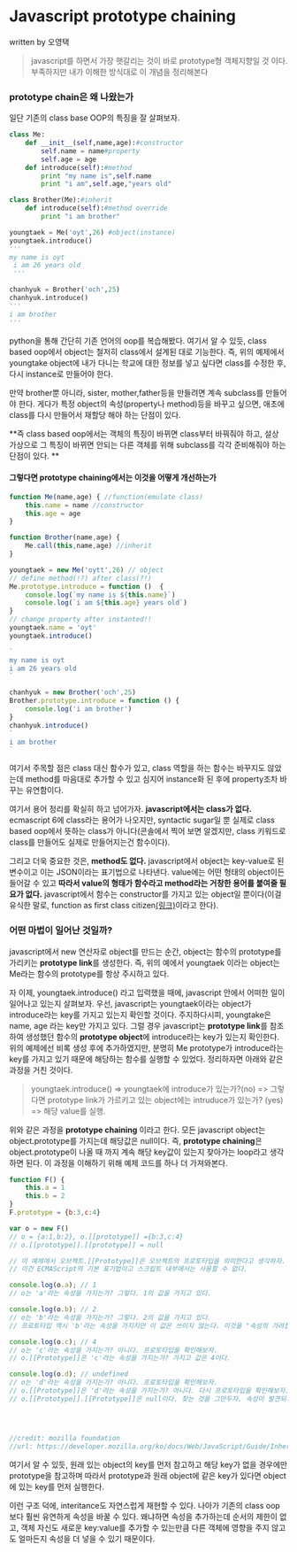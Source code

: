 

# Javascript prototype chaining

written by 오영택

> javascript를 하면서 가장 햇갈리는 것이 바로 prototype형 객체지향일 것 이다. 부족하지만 내가 이해한 방식대로 이 개념을 정리해본다


### prototype chain은 왜 나왔는가

일단 기존의 class base OOP의 특징을 잘 살펴보자.

```python
class Me: 
    def __init__(self,name,age):#constructor
        self.name = name#property
        self.age = age 
    def introduce(self):#method
        print "my name is",self.name
        print "i am",self.age,"years old"

class Brother(Me):#inherit
    def introduce(self):#method override
        print "i am brother"

youngtaek = Me('oyt',26) #object(instance)
youngtaek.introduce()
'''
my name is oyt
 i am 26 years old 
 '''

chanhyuk = Brother('och',25)
chanhyuk.introduce()
'''
i am brother
'''

```

python을 통해 간단히 기존 언어의 oop를 복습해봤다. 여기서 알 수 있듯, class based oop에서 object는 철저히 class에서 설계된 대로 기능한다. 즉, 위의 예제에서 youngtake object에 내가 다니는 학교에 대한 정보를 넣고 싶다면 class를 수정한 후, 다시 instance로 만들어야 한다. 

만약 brother뿐 아니라, sister, mother,father등을 만들려면 계속 subclass를 만들어야 한다. 게다가 특정 object의 속성(property나 method)등을 바꾸고 싶으면, 애초에 class를 다시 만들어서 재할당 해야 하는 단점이 있다.

**즉 class based oop에서는 객체의 특징이 바뀌면 class부터 바꿔줘야 하고, 설상 가상으로 그 특징이 바뀌면 안되는 다른 객체를 위해 subclass를 각각 준비해줘야 하는 단점이 있다. **

#### 그렇다면 prototype chaining에서는 이것을 어떻게 개선하는가

```javascript
function Me(name,age) { //function(emulate class)
	this.name = name //constructor
	this.age = age
}

function Brother(name,age) {
	Me.call(this,name,age) //inherit
}

youngtaek = new Me('oytt',26) // object
// define method(!?) after class(?!)
Me.prototype.introduce = function ()  {
	console.log(`my name is ${this.name}`)
	console.log(`i am ${this.age} years old`)
}
// change property after instanted!!
youngtaek.name = 'oyt'
youngtaek.introduce()

`
my name is oyt
i am 26 years old
`

chanhyuk = new Brother('och',25)
Brother.prototype.introduce = function () {
	console.log('i am brother')
}
chanhyuk.introduce()
`
i am brother
`

```

여기서 주목할 점은 class 대신 함수가 있고, class 역할을 하는 함수는 바꾸지도 않았는데 method를 마음대로 추가할 수 있고 심지어 instance화 된 후에 property조차 바꾸는 유연함이다.

여기서 용어 정리를 확실히 하고 넘어가자. **javascript에서는 class가 없다.** ecmascript 6에 class라는 용어가 나오지만, syntactic sugar일 뿐 실제로 class based oop에서 뜻하는 class가 아니다(콘솔에서 찍어 보면 알겠지만, class 키워드로 class를 만들어도 실제로 만들어지는건 함수이다).

그리고 더욱 중요한 것은, **method도 없다.** javascript에서 object는 key-value로 된 변수이고 이는 JSON이라는 표기법으로 나타낸다. value에는 어떤 형태의 object이든 들어갈 수 있고 **따라서 value의 형태가 함수라고 method라는 거창한 용어를 붙여줄 필요가 없다.** javascript에서 함수는 constructor를 가지고 있는 object일 뿐이다(이걸 유식한 말로, function as first class citizen[(링크)](https://en.wikipedia.org/wiki/First-class_function)이라고 한다).


### 어떤 마법이 일어난 것일까?

javascript에서 new 연산자로 object를 만드는 순간, object는 함수의 prototype를 가리키는 **prototype link**를 생성한다. 즉, 위의 예에서 youngtaek 이라는 object는 Me라는 함수의 prototype를 항상 주시하고 있다.

자 이제, youngtaek.introduce() 라고 입력했을 때에, javascript 안에서 어떠한 일이 일어나고 있는지 살펴보자. 우선, javascript는 youngtaek이라는 object가 introduce라는 key를 가지고 있는지 확인할 것이다. 주지하다시피, youngtake은 name, age 라는 key만 가지고 있다. 그럴 경우 javascript는 **prototype link**를 참조하여 생성했던 함수의 **prototype object**에 introduce라는 key가 있는지 확인한다. 위의 예제에선 비록 생성 후에 추가하였지만, 분명히 Me prototype가 introduce라는 key를 가지고 있기 때문에 해당하는 함수를 실행할 수 있었다. 정리하자면 아래와 같은 과정을 거친 것이다.

>youngtaek.introduce() 
=> youngtaek에 introduce가 있는가?(no)
=> 그렇다면 prototype link가 가르키고 있는 object에는 intruduce가 있는가? (yes)
=>  해당 value를 실행.
			
위와 같은 과정을 **prototype chaining** 이라고 한다. 모든 javascript object는 object.prototype를 가지는데 해당값은 null이다. 즉, **prototype chaining**은 object.prototype이 나올 때 까지 계속 해당 key값이 있는지 찾아가는 loop라고 생각하면 된다. 이 과정을 이해하기 위해 예제 코드를 하나 더 가져와본다.

```javascript
function F() {
	this.a = 1
	this.b = 2
}
F.prototype = {b:3,c:4}

var o = new F()
// o = {a:1,b:2}, o.[[prototype]] ={b:3,c:4}
// o.[[prototype]].[[prototype]] = null

// 이 예제에서 오브젝트.[[Prototype]]은 오브젝트의 프로토타입을 의미한다고 생각하자.
// 이건 ECMAScript의 기본 표기법이고 스크립트 내부에서는 사용할 수 없다.

console.log(o.a); // 1
// o는 'a'라는 속성을 가지는가? 그렇다. 1의 값을 가지고 있다.

console.log(o.b); // 2
// o는 'b'라는 속성을 가지는가? 그렇다. 2의 값을 가지고 있다.
// 프로토타입 역시 'b'라는 속성을 가지지만 이 값은 쓰이지 않는다. 이것을 "속성의 가려짐(property shadowing)" 이라고 부른다.

console.log(o.c); // 4
// o는 'c'라는 속성을 가지는가? 아니다. 프로토타입을 확인해보자.
// o.[[Prototype]]은 'c'라는 속성을 가지는가? 가지고 값은 4이다.

console.log(o.d); // undefined
// o는 'd'라는 속성을 가지는가? 아니다. 프로토타입을 확인해보자.
// o.[[Prototype]]은 'd'라는 속성을 가지는가? 아니다. 다시 프로토타입을 확인해보자.
// o.[[Prototype]].[[Prototype]]은 null이다. 찾는 것을 그만두자. 속성이 발견되지 않았기 때문에 undefined를 반환한다.




//credit: mozilla foundation
//url: https://developer.mozilla.org/ko/docs/Web/JavaScript/Guide/Inheritance_and_the_prototype_chain
```

여기서 알 수 있듯, 원래 있는 object의 key를 먼저 참고하고 해당 key가 없을 경우에만 prototype을 참고하며 따라서 prototype과 원래 object에 같은 key가 있다면 object에 있는 key를 먼저 실행한다.

이런 구조 덕에, interitance도 자연스럽게 재현할 수 있다. 나아가 기존의 class oop 보다 훨씬 유연하게 속성을 바꿀 수 있다. 왜냐하면 속성을 추가하는데 순서의 제한이 없고, 객체 자신도 새로운 key:value를 추가할 수 있는만큼 다른 객체에 영향을 주지 않고도 얼마든지 속성을 더 넣을 수 있기 때문이다.